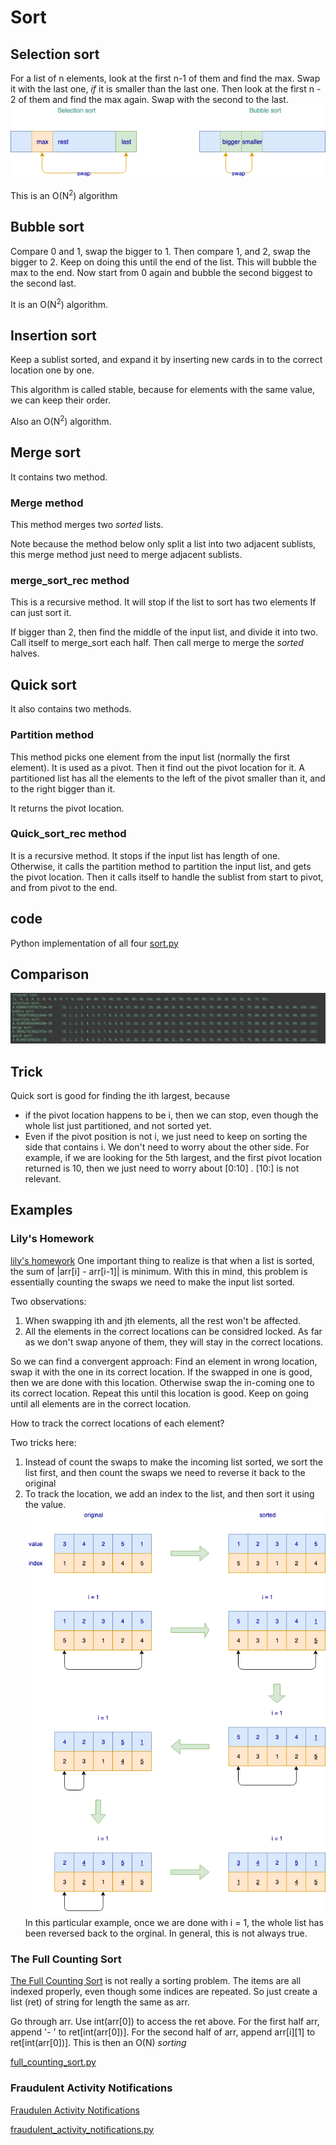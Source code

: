 # Sort

## Selection sort
For a list of n elements, look at the first n-1 of them and find the 
max. Swap it with the last one, _if_ it is smaller than the last one.
Then look at the first n - 2 of them and find the max again. Swap with the 
second to the last.
![Sort](images/sort.png)

This is an O(N<sup>2</sup>) algorithm

## Bubble sort
Compare 0 and 1, swap the bigger to 1. Then compare 1, and 2, swap the bigger
to 2. Keep on doing this until the end of the list. This will bubble 
the max to the end.
Now start from 0 again and bubble the second biggest to the second
last.

It is an O(N<sup>2</sup>) algorithm.

## Insertion sort
Keep a sublist sorted, and expand it by inserting new cards in to the
correct location one by one. 

This algorithm is called stable, because for elements with the same
value, we can keep their order.

Also an O(N<sup>2</sup>) algorithm.

## Merge sort

It contains two method. 
### Merge method
This method merges two _sorted_ lists.

Note because the method below only split a list into two
adjacent sublists, this merge method just need to merge
adjacent sublists.

### merge_sort_rec method
This is a recursive method. It will stop if the list to sort has two elements
If can just sort it.

If bigger than 2, then find the middle of the input list, and 
divide it into two.
Call itself to merge_sort each half.
Then call merge to merge the _sorted_ halves.

## Quick sort
It also contains two methods.

### Partition method
This method picks one element from the input list (normally the first element).
It is used as a pivot. Then it find out the pivot location for it.
A partitioned list has all the elements to the left of the pivot 
smaller than it, and to the right bigger than it.

It returns the pivot location.

### Quick_sort_rec method
It is a recursive method. It stops if the input list has length of
one. 
Otherwise, it calls the partition method to partition the input
list, and gets the pivot location.
Then it calls itself to handle the sublist from start to pivot, and from
pivot to the end.

## code
Python implementation of all four
[sort.py](sort.py)

## Comparison
![result](images/sort_results.png)

## Trick
Quick sort is good for finding the ith largest, because
* if the pivot location happens to be i, then we can stop, even though
the whole list just partitioned, and not sorted yet.
* Even if the pivot position is not i, we just need to keep on
sorting the side that contains i. We don't need to worry about the 
other side. For example, if we are looking for the 5th largest, and
the first pivot location returned is 10, then we just need to worry about [0:10]
. [10:] is not relevant.

## Examples
### Lily's Homework
[lily's homework](https://www.hackerrank.com/challenges/lilys-homework/problem) One
important thing to realize is that when a list is sorted, the sum of 
|arr[i] - arr[i-1]| is minimum. 
With this in mind, this problem is essentially counting the swaps 
we need to make the input list sorted.

Two observations:
1. When swapping ith and jth elements, all the rest won't be affected. 
2. All the elements in the correct locations can be considred locked.
As far as we don't swap anyone of them, they will stay in the correct locations.

So we can find a convergent approach:
Find an element in wrong location, swap it with the one in its correct location. If the swapped in one is good, then we 
are done with this location. Otherwise swap the in-coming one to its
correct location. Repeat this until this location is good.
Keep on going until all elements are in the correct location.

How to track the correct locations of each element? 

Two tricks here:
1. Instead of count the swaps to make the incoming list sorted, we 
sort the list first, and then count the swaps we need to reverse it back
to the original
2. To track the location, we add an index to the list, and then sort it 
using the value.
![lilyhomework](images/lilyhomework.png)
In this particular example, once we are done with i = 1, the whole
list has been reversed back to the orginal. In general, this is not always
true.

### The Full Counting Sort
[The Full Counting Sort](https://www.hackerrank.com/challenges/countingsort4/problem)
is not really a sorting problem. The items are all indexed properly,
even though some indices are repeated. 
So just create a list (ret) of string for length the same as arr.

Go through arr. Use int(arr[0]) to access the ret above. 
For the first half arr, append '- ' to ret[int(arr[0])]. For the second half
of arr, append arr[i][1] to ret[int(arr[0])].
This is then an O(N) _sorting_

[full_counting_sort.py](full_counting_sort.py)

### Fraudulent Activity Notifications
[Fraudulen Activity Notifications](https://www.hackerrank.com/challenges/fraudulent-activity-notifications/problem)

[fraudulent_activity_notifications.py](fraudulent_activity_notifications.py)